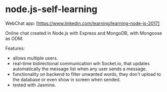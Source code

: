# node.js-self-learning

WebChat app: 
[https://www.linkedin.com/learning/learning-node-js-2017]

Online chat created in Node.js with Express and MongoDB, with Mongoose as ODM.

Features:
- allows multiple users.
- real-time bidirectional communication wih Socket.io, that updates automatically the message list when any user sends a message.
- functionality on backend to filter unwanted words, they don't upload to the database or even show in screen when sended.
- tested with Jasmine.
